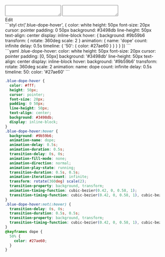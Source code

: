 <div data-size="850" class="code-cont" data-target=".blue-dope-hover" data-example="a-dope-progression">
    <div class="code">
        <div class="code-wrap">
            <textarea id="stylus"></textarea>
            <textarea id="css"></textarea>
            <div class="edit-code">
                <span>Edit</span>
            </div>
        </div>
    </div>
</div>


<div data-size="850" data-examples="stylus"></div>
```styl
ctr('.blue-dope-hover', {
  color: white
  height: 50px
  font-size: 20px
  cursor: pointer
  padding: 0 50px
  background: #3498db
  line-height: 50px
  text-align: center
  display: inline-block
  hover: {
    background: #9b59b6
    transform: {
      rotate: 360deg
      scale: 2
    }
    animation: {
      name: 'dope'
      count: infinite
      delay: 0.5s
      timeline: {
        '50': {
          color: #27ae60
        }
      }
    }
  }
})
```

<div data-size="850" data-examples="yaml"></div>
```yaml
.blue-dope-hover:
  color: white
  height: 50px
  font-size: 20px
  cursor: pointer
  padding: [0, 50px]
  background: '#3498db'
  line-height: 50px
  text-align: center
  display: inline-block
  hover:
    background: '#9b59b6'
    transform:
      rotate: 360deg
      scale: 2
    animation:
      name: dope
      count: infinite
      delay: 0.5s
      timeline:
        50:
          color: '#27ae60'
```

```css
.blue-dope-hover {
  color: #fff;
  height: 50px;
  cursor: pointer;
  font-size: 20px;
  padding: 0 50px;
  line-height: 50px;
  text-align: center;
  background: #3498db;
  display: inline-block;
}
.blue-dope-hover:hover {
  background: #9b59b6;
  animation-name: dope;
  animation-delay: 0.5s;
  animation-duration: 0.5s;
  transition-delay: 0s, 0s;
  animation-fill-mode: none;
  animation-direction: normal;
  animation-play-state: running;
  transition-duration: 0.5s, 0.5s;
  animation-iteration-count: infinite;
  transform: rotate(360deg) scale(2);
  transition-property: background, transform;
  animation-timing-function: cubic-bezier(0.42, 0, 0.58, 1);
  transition-timing-function: cubic-bezier(0.42, 0, 0.58, 1), cubic-bezier(0.42, 0, 0.58, 1);
}
.blue-dope-hover:not(:hover) {
  transition-delay: 0s, 0s;
  transition-duration: 0.5s, 0.5s;
  transition-property: background, transform;
  transition-timing-function: cubic-bezier(0.42, 0, 0.58, 1), cubic-bezier(0.42, 0, 0.58, 1);
}
@keyframes dope {
  50% {
    color: #27ae60;
  }
}
```
<div class="cf"></div>
